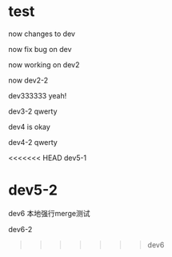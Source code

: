 # test

now changes to dev

now fix bug on dev

now working on dev2

now dev2-2

dev333333 yeah!

dev3-2 qwerty

dev4 is okay

dev4-2 qwerty

<<<<<<< HEAD
dev5-1

dev5-2
=======
dev6 本地强行merge测试

dev6-2
>>>>>>> dev6
